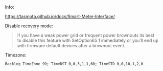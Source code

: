 Info:

https://tasmota.github.io/docs/Smart-Meter-Interface/ 

Disable recovery mode:

> If you have a weak power grid or 
> frequent power brownouts its best to disable
> this feature with 
> SetOption65 1 
> immediately 
> or you'll end up with firmware default
> devices after a brownout event.

Timezone:

```
Backlog TimeZone 99; TimeDST 0,0,3,1,1,60; TimeSTD 0,0,10,1,2,0
```
